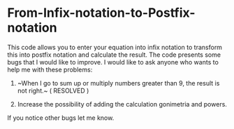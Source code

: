 # From-Infix-notation-to-Postfix-notation
This code allows you to enter your equation into infix notation to transform this into postfix notation and calculate the result.
The code presents some bugs that I would like to improve. I would like to ask anyone who wants to help me with these problems:

1) ~When I go to sum up or multiply numbers greater than 9, the result is not right.~ ( RESOLVED )

2) Increase the possibility of adding the calculation gonimetria and powers.

If you notice other bugs let me know.
